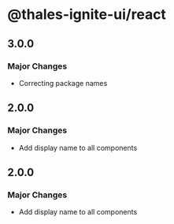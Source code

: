 # @thales-ignite-ui/react

## 3.0.0

### Major Changes

- Correcting package names

## 2.0.0

### Major Changes

- Add display name to all components

## 2.0.0

### Major Changes

- Add display name to all components
